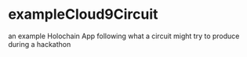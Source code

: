 # exampleCloud9Circuit
an example Holochain App following what a circuit might try to produce during a hackathon
